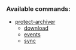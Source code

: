 ### Available commands:

- [protect-archiver](./protect_archiver/index.md)
    - [download](./protect_archiver/download.md)
    - [events](./protect_archiver/events.md)
    - [sync](./protect_archiver/sync.md)
